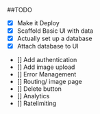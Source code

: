 ##TODO

- [X] Make it Deploy
- [X] Scaffold Basic UI with data
- [X] Actually set up a database
- [X] Attach database to UI
- [] Add authentication
- [] Add image upload
- [] Error Management 
- [] Routing/ image page
- [] Delete button
- [] Analytics
- [] Ratelimiting 